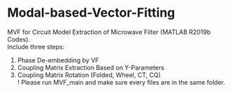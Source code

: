 # Modal-based-Vector-Fitting
MVF for Circuit Model Extraction of Microwave Filter (MATLAB R2019b Codes).  
Include three steps: 
1. Phase De-embedding by VF
2. Coupling Matrix Extraction Based on Y-Parameters
3. Coupling Matrix Rotation (Folded, Wheel, CT, CQ)  
! Please run MVF_main and make sure every files are in the same folder.
